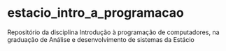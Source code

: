 # estacio_intro_a_programacao
Repositório da disciplina Introdução à programação de computadores, na graduação de Análise e desenvolvimento de sistemas da Estácio
